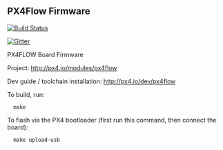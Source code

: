 ## PX4Flow Firmware

[![Build Status](https://travis-ci.org/PX4/Flow.svg?branch=master)](https://travis-ci.org/PX4/Flow)

[![Gitter](https://badges.gitter.im/Join%20Chat.svg)](https://gitter.im/PX4/Firmware?utm_source=badge&utm_medium=badge&utm_campaign=pr-badge&utm_content=badge)

PX4FLOW Board Firmware

Project:
http://px4.io/modules/px4flow

Dev guide / toolchain installation:
http://px4.io/dev/px4flow

To build, run:
```
  make
```

To flash via the PX4 bootloader (first run this command, then connect the board):
```
  make upload-usb
```
